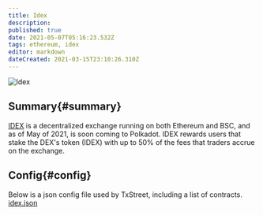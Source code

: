 ```yaml
---
title: Idex
description:
published: true
date: 2021-05-07T05:16:23.532Z
tags: ethereum, idex
editor: markdown
dateCreated: 2021-03-15T23:10:26.310Z
---
```


![Idex](https://txstreet.com/static/img/singles/house_logos/idex.png)

## Summary{#summary}

[IDEX](https://idex.io/) is a decentralized exchange running on both Ethereum and BSC, and as of May of 2021, is soon coming to Polkadot. IDEX rewards users that stake the DEX's token (IDEX) with up to 50% of the fees that traders accrue on the exchange.

## Config{#config}

Below is a json config file used by TxStreet, including a list of contracts. [idex.json](/ethereum/houses/idex.json)